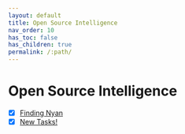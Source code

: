 ```yaml
---
layout: default
title: Open Source Intelligence
nav_order: 10
has_toc: false
has_children: true
permalink: /:path/
---
```

# Open Source Intelligence
- [x] [Finding Nyan](Finding%20Nyan/)
- [x] [New Tasks!](New%20Tasks!/)
